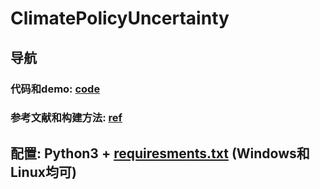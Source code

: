 # ClimatePolicyUncertainty

## 导航  
### 代码和demo: [code](https://github.com/HaoningChen/ClimatePolicyUncertainty/tree/main/code)  
### 参考文献和构建方法: [ref](https://github.com/HaoningChen/ClimatePolicyUncertainty/tree/main/ref)

## 配置: Python3 + [requiresments.txt](https://github.com/HaoningChen/ClimatePolicyUncertainty/blob/main/requirements.txt) (Windows和Linux均可)
